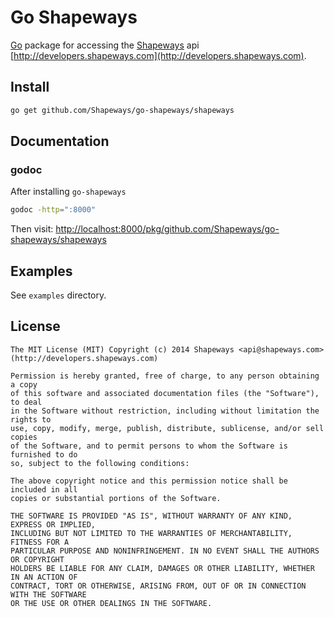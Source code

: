 Go Shapeways
============

[Go](http://golang.org) package for accessing the [Shapeways](http://www.shapeways.com)
api [http://developers.shapeways.com](http://developers.shapeways.com).

## Install
```bash
go get github.com/Shapeways/go-shapeways/shapeways
```

## Documentation
### godoc
After installing `go-shapeways`
```bash
godoc -http=":8000"
```
Then visit: [http://localhost:8000/pkg/github.com/Shapeways/go-shapeways/shapeways](http://localhost:8000/pkg/github.com/Shapeways/go-shapeways/shapeways)

## Examples

See `examples` directory.

## License
```
The MIT License (MIT) Copyright (c) 2014 Shapeways <api@shapeways.com> (http://developers.shapeways.com)

Permission is hereby granted, free of charge, to any person obtaining a copy
of this software and associated documentation files (the "Software"), to deal
in the Software without restriction, including without limitation the rights to
use, copy, modify, merge, publish, distribute, sublicense, and/or sell copies
of the Software, and to permit persons to whom the Software is furnished to do
so, subject to the following conditions:

The above copyright notice and this permission notice shall be included in all
copies or substantial portions of the Software.

THE SOFTWARE IS PROVIDED "AS IS", WITHOUT WARRANTY OF ANY KIND, EXPRESS OR IMPLIED,
INCLUDING BUT NOT LIMITED TO THE WARRANTIES OF MERCHANTABILITY, FITNESS FOR A
PARTICULAR PURPOSE AND NONINFRINGEMENT. IN NO EVENT SHALL THE AUTHORS OR COPYRIGHT
HOLDERS BE LIABLE FOR ANY CLAIM, DAMAGES OR OTHER LIABILITY, WHETHER IN AN ACTION OF
CONTRACT, TORT OR OTHERWISE, ARISING FROM, OUT OF OR IN CONNECTION WITH THE SOFTWARE
OR THE USE OR OTHER DEALINGS IN THE SOFTWARE.
```
